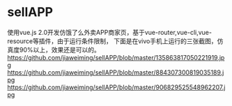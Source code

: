 # sellAPP
使用vue.js 2.0开发仿饿了么外卖APP商家页，基于vue-router,vue-cli,vue-resource等插件，由于运行条件限制，
下面是在vivo手机上运行的三张截图，仿真度90%以上，效果还是可以的。
https://github.com/jiaweiming/sellAPP/blob/master/135863817050221919.jpg
https://github.com/jiaweiming/sellAPP/blob/master/884307300819035189.jpg
https://github.com/jiaweiming/sellAPP/blob/master/906829525548962207.jpg
